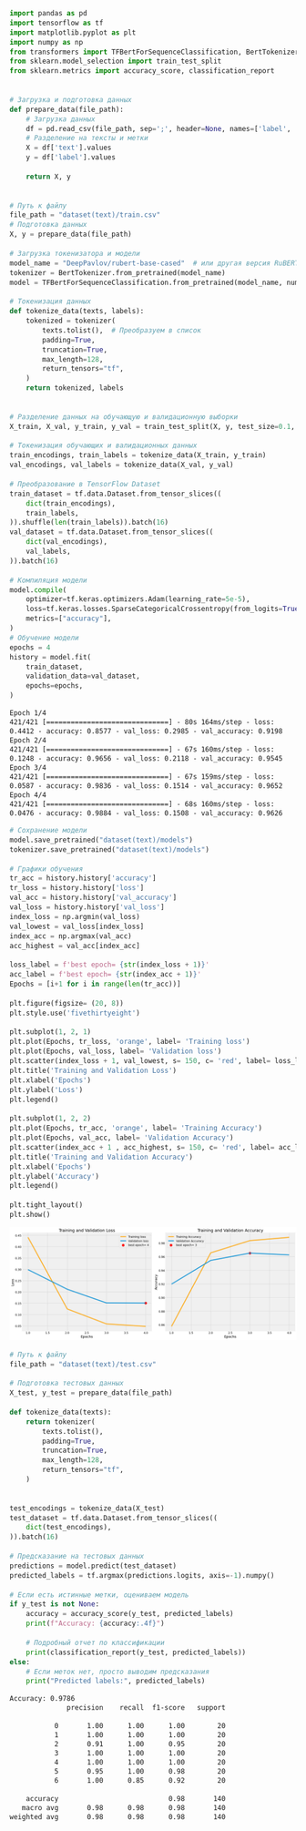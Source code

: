 ```python
import pandas as pd
import tensorflow as tf
import matplotlib.pyplot as plt
import numpy as np
from transformers import TFBertForSequenceClassification, BertTokenizer
from sklearn.model_selection import train_test_split
from sklearn.metrics import accuracy_score, classification_report


# Загрузка и подготовка данных
def prepare_data(file_path):
    # Загрузка данных
    df = pd.read_csv(file_path, sep=';', header=None, names=['label', 'text'], encoding='windows-1251')
    # Разделение на тексты и метки
    X = df['text'].values
    y = df['label'].values
    
    return X, y


# Путь к файлу
file_path = "dataset(text)/train.csv"
# Подготовка данных
X, y = prepare_data(file_path)

# Загрузка токенизатора и модели
model_name = "DeepPavlov/rubert-base-cased"  # или другая версия RuBERT
tokenizer = BertTokenizer.from_pretrained(model_name)
model = TFBertForSequenceClassification.from_pretrained(model_name, num_labels=7, from_pt=True)

# Токенизация данных
def tokenize_data(texts, labels):
    tokenized = tokenizer(
        texts.tolist(),  # Преобразуем в список
        padding=True,
        truncation=True,
        max_length=128,
        return_tensors="tf",
    )
    return tokenized, labels


# Разделение данных на обучающую и валидационную выборки
X_train, X_val, y_train, y_val = train_test_split(X, y, test_size=0.1, random_state=42)

# Токенизация обучающих и валидационных данных
train_encodings, train_labels = tokenize_data(X_train, y_train)
val_encodings, val_labels = tokenize_data(X_val, y_val)

# Преобразование в TensorFlow Dataset
train_dataset = tf.data.Dataset.from_tensor_slices((
    dict(train_encodings),
    train_labels,
)).shuffle(len(train_labels)).batch(16)
val_dataset = tf.data.Dataset.from_tensor_slices((
    dict(val_encodings),
    val_labels,
)).batch(16)

# Компиляция модели
model.compile(
    optimizer=tf.keras.optimizers.Adam(learning_rate=5e-5),
    loss=tf.keras.losses.SparseCategoricalCrossentropy(from_logits=True),  # Для целочисленных меток
    metrics=["accuracy"],
)
# Обучение модели
epochs = 4
history = model.fit(
    train_dataset,
    validation_data=val_dataset,
    epochs=epochs,
)
```
    Epoch 1/4
    421/421 [==============================] - 80s 164ms/step - loss: 0.4412 - accuracy: 0.8577 - val_loss: 0.2985 - val_accuracy: 0.9198
    Epoch 2/4
    421/421 [==============================] - 67s 160ms/step - loss: 0.1248 - accuracy: 0.9656 - val_loss: 0.2118 - val_accuracy: 0.9545
    Epoch 3/4
    421/421 [==============================] - 67s 159ms/step - loss: 0.0587 - accuracy: 0.9836 - val_loss: 0.1514 - val_accuracy: 0.9652
    Epoch 4/4
    421/421 [==============================] - 68s 160ms/step - loss: 0.0476 - accuracy: 0.9884 - val_loss: 0.1508 - val_accuracy: 0.9626
```python  
# Сохранение модели
model.save_pretrained("dataset(text)/models")
tokenizer.save_pretrained("dataset(text)/models")

# Графики обучения
tr_acc = history.history['accuracy']
tr_loss = history.history['loss']
val_acc = history.history['val_accuracy']
val_loss = history.history['val_loss']
index_loss = np.argmin(val_loss)
val_lowest = val_loss[index_loss]
index_acc = np.argmax(val_acc)
acc_highest = val_acc[index_acc]

loss_label = f'best epoch= {str(index_loss + 1)}'
acc_label = f'best epoch= {str(index_acc + 1)}'
Epochs = [i+1 for i in range(len(tr_acc))]

plt.figure(figsize= (20, 8))
plt.style.use('fivethirtyeight')

plt.subplot(1, 2, 1)
plt.plot(Epochs, tr_loss, 'orange', label= 'Training loss')
plt.plot(Epochs, val_loss, label= 'Validation loss')
plt.scatter(index_loss + 1, val_lowest, s= 150, c= 'red', label= loss_label)
plt.title('Training and Validation Loss')
plt.xlabel('Epochs')
plt.ylabel('Loss')
plt.legend()

plt.subplot(1, 2, 2)
plt.plot(Epochs, tr_acc, 'orange', label= 'Training Accuracy')
plt.plot(Epochs, val_acc, label= 'Validation Accuracy')
plt.scatter(index_acc + 1 , acc_highest, s= 150, c= 'red', label= acc_label)
plt.title('Training and Validation Accuracy')
plt.xlabel('Epochs')
plt.ylabel('Accuracy')
plt.legend()

plt.tight_layout()
plt.show()
```


    
![png](data/train.png)
    



```python
# Путь к файлу
file_path = "dataset(text)/test.csv"

# Подготовка тестовых данных
X_test, y_test = prepare_data(file_path)

def tokenize_data(texts):
    return tokenizer(
        texts.tolist(),
        padding=True,
        truncation=True,
        max_length=128,
        return_tensors="tf",
    )


test_encodings = tokenize_data(X_test)
test_dataset = tf.data.Dataset.from_tensor_slices((
    dict(test_encodings),
)).batch(16)

# Предсказание на тестовых данных
predictions = model.predict(test_dataset)
predicted_labels = tf.argmax(predictions.logits, axis=-1).numpy()

# Если есть истинные метки, оцениваем модель
if y_test is not None:
    accuracy = accuracy_score(y_test, predicted_labels)
    print(f"Accuracy: {accuracy:.4f}")
    
    # Подробный отчет по классификации
    print(classification_report(y_test, predicted_labels))
else:
    # Если меток нет, просто выводим предсказания
    print("Predicted labels:", predicted_labels)
```
    Accuracy: 0.9786
                  precision    recall  f1-score   support
    
               0       1.00      1.00      1.00        20
               1       1.00      1.00      1.00        20
               2       0.91      1.00      0.95        20
               3       1.00      1.00      1.00        20
               4       1.00      1.00      1.00        20
               5       0.95      1.00      0.98        20
               6       1.00      0.85      0.92        20
    
        accuracy                           0.98       140
       macro avg       0.98      0.98      0.98       140
    weighted avg       0.98      0.98      0.98       140

